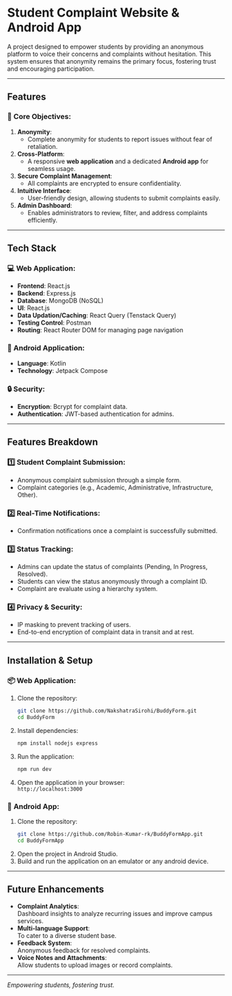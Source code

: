 # Student Complaint Website & Android App

A project designed to empower students by providing an anonymous platform to voice their concerns and complaints without hesitation. This system ensures that anonymity remains the primary focus, fostering trust and encouraging participation.

---

## Features

### 🎯 Core Objectives:

1. **Anonymity**:
   - Complete anonymity for students to report issues without fear of retaliation.
2. **Cross-Platform**:
   - A responsive **web application** and a dedicated **Android app** for seamless usage.
3. **Secure Complaint Management**:
   - All complaints are encrypted to ensure confidentiality.
4. **Intuitive Interface**:
   - User-friendly design, allowing students to submit complaints easily.
5. **Admin Dashboard**:
   - Enables administrators to review, filter, and address complaints efficiently.

---

## Tech Stack

### 💻 Web Application:

- **Frontend**: React.js
- **Backend**: Express.js
- **Database**: MongoDB (NoSQL)
- **UI**: React.js
- **Data Updation/Caching**: React Query (Tenstack Query)
- **Testing Control**: Postman
- **Routing**: React Router DOM for managing page navigation

### 📱 Android Application:

- **Language**: Kotlin
- **Technology**: Jetpack Compose

### 🔒 Security:

- **Encryption**: Bcrypt for complaint data.
- **Authentication**: JWT-based authentication for admins.

---

## Features Breakdown

### 1️⃣ **Student Complaint Submission**:

- Anonymous complaint submission through a simple form.
- Complaint categories (e.g., Academic, Administrative, Infrastructure, Other).

### 2️⃣ **Real-Time Notifications**:

- Confirmation notifications once a complaint is successfully submitted.

### 3️⃣ **Status Tracking**:

- Admins can update the status of complaints (Pending, In Progress, Resolved).
- Students can view the status anonymously through a complaint ID.
- Complaint are evaluate using a hierarchy system.

### 4️⃣ **Privacy & Security**:

- IP masking to prevent tracking of users.
- End-to-end encryption of complaint data in transit and at rest.

---

## Installation & Setup

### 📦 **Web Application**:

1. Clone the repository:
   ```bash
   git clone https://github.com/NakshatraSirohi/BuddyForm.git
   cd BuddyForm
   ```
2. Install dependencies:

   ```bash
   npm install nodejs express
   ```

3. Run the application:
   ```bash
   npm run dev
   ```
4. Open the application in your browser:  
   `http://localhost:3000`

### 📱 **Android App**:

1. Clone the repository:
   ```bash
   git clone https://github.com/Robin-Kumar-rk/BuddyFormApp.git
   cd BuddyFormApp
   ```
2. Open the project in Android Studio.
3. Build and run the application on an emulator or any android device.

---

## Future Enhancements

- **Complaint Analytics**:  
  Dashboard insights to analyze recurring issues and improve campus services.
- **Multi-language Support**:  
  To cater to a diverse student base.
- **Feedback System**:  
  Anonymous feedback for resolved complaints.
- **Voice Notes and Attachments**:  
  Allow students to upload images or record complaints.

---

_Empowering students, fostering trust._

